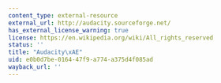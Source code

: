 ```yaml
---
content_type: external-resource
external_url: http://audacity.sourceforge.net/
has_external_license_warning: true
license: https://en.wikipedia.org/wiki/All_rights_reserved
status: ''
title: "Audacity\xAE"
uid: e0b0d7be-0164-47f9-a774-a375d4f085ad
wayback_url: ''
---
```

